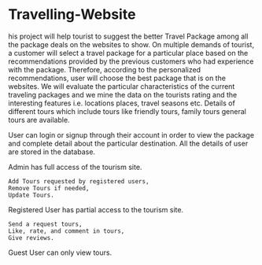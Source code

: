 # Travelling-Website
his project will help tourist to suggest the better Travel Package among all the package deals on the websites to show. On multiple demands of tourist, a customer will select a travel package for a particular place based on the recommendations provided by the previous customers who had experience with the package. Therefore, according to the personalized recommendations, user will choose the best package that is on the websites. We will evaluate the particular characteristics of the current traveling packages and we mine the data on the tourists rating and the interesting features i.e. locations places, travel seasons etc. Details of different tours which include tours like friendly tours, family tours general tours are available.

User can login or signup through their account in order to view the package and complete detail about the particular destination. All the details of user are stored in the database.

Admin has full access of the tourism site.

	Add Tours requested by registered users,
	Remove Tours if needed,
	Update Tours.
Registered User has partial access to the tourism site.

	Send a request tours,
	Like, rate, and comment in tours,
	Give reviews.
Guest User can only view tours.
